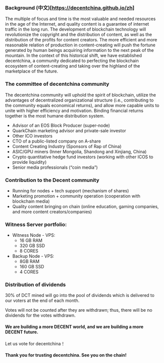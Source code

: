 ### Background          (中文)[https://decentchina.github.io/zh]

The multiple of focus and time is the most valuable and needed resources in the age of the Internet, and quality content is a guarantee of internet traffic in the long run. The development of blockchain technology will revolutionize the copyright and the distribution of content, as well as the distribution of the profits for content creators. The more efficient and more reasonable relation of production in content-creating will push the fortune generated by human beings acquiring information to the next peak of the mountain. In the context of this historical shift, we have established decentchina, a community dedicated to perfecting the blockchain ecosystem of content-creating and taking over the highland of the marketplace of the future. 

### The committee of decentchina community

The decentchina community will uphold the spirit of blockchain, utilize the advantages of decentralized organizational structure (i.e., contributing to the community equals economical returns), and allow more capable units to unite with higher efficiency and motivation. Binding financial returns together is the most humane distribution system.

- Advisor of an EOS Block Producer (super-node)
- QuarkChain marketing advisor and private-sale investor
- Other ICO investors
- CTO of a public-listed company on A-share
- Content Creating Industry (Sponsors of Rap of China)
- ASIC/GPU miners (Inner Mongolia, Shandong and Xinjiang, China)
- Crypto quantitative hedge fund investors (working with other ICOS to provide liquidity)
- Senior media professionals (“coin media”)

### Contribution to the Decent community
- Running for nodes + tech support (mechanism of shares)
- Marketing promotion + community operation (cooperation with blockchain media)
- Quality content bringing on chain (online education, gaming companies, and more content creators/companies)

### Witness Server portfolio:

- Witness Node - VPS:
    - 16 GB RAM
    - 320 GB SSD
    - 8 CORES
- Backup Node - VPS:
    - 8GB RAM
    - 160 GB SSD
    - 4 CORES

### Distribution of dividends

30% of DCT mined will go into the pool of dividends which is delivered to our voters at the end of each month.

Votes will not be counted after they are withdrawn; thus, there will be no dividends for the votes withdrawn.

#### We are building a more DECENT world, and we are building a more DECENT future. 

Let us vote for decentchina！

#### Thank you for trusting decentchina. See you on the chain!
